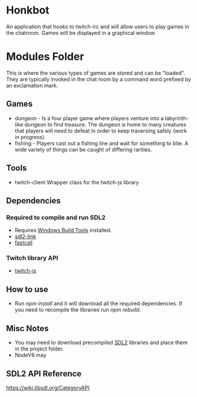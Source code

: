 # Honkbot
An application that hooks to twitch-irc and will allow users to play games in the chatroom. Games will be displayed in a graphical window.

# Modules Folder
This is where the various types of games are stored and can be "loaded". They are typically invoked in the chat room by a command word prefixed by an exclamation mark.
## Games
* dungeon - Is a four player game where players venture into a labyrinth-like dungeon to find treasure. The dungeon is home to many creatures that players will need to defeat in order to keep traversing safely (work in progress).
* fishing - Players cast out a fishing line and wait for something to bite. A wide variety of things can be caught of differing rarities.

## Tools
* twitch-client
Wrapper class for the twitch-js library

## Dependencies
### Required to compile and run SDL2
* Requires [Windows Build Tools](https://github.com/felixrieseberg/windows-build-tools) installed.
* [sdl2-link](https://github.com/dananderson/sdl2-link)
* [fastcall](https://github.com/cmake-js/fastcall)

### Twitch library API
* [twitch-js](https://github.com/twitch-devs/twitch-js)

## How to use
* Run *npm install* and it will download all the required dependencies. If you need to recompile the libraries run *npm rebuild*.

## Misc Notes
* You may need to download precompiled [SDL2](https://www.libsdl.org/download-2.0.php) libraries and place them in the project folder.
* NodeV8 may 

## SDL2 API Reference
https://wiki.libsdl.org/CategoryAPI
